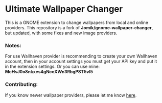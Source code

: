 # Ultimate Wallpaper Changer


This is a GNOME extension to change wallpapers from local and online providers.
This repository is a fork of **Jomik/gnome-wallpaper-changer**, but updated, with some fixes and new image providers.

### Notes:
For use Wallhaven provider is recommending to create your own Wallhaven account, then in your account settings you must get your API key and put it in the extension settings. Or you can use mine: **McHvJ0o8nkxes4gNccXWn3RbgPST5vl5** 

### Contributing:
If you know newer wallpaper providers, please let me know [here](https://github.com/eliasbobadilla/Ultimate-Wallpaper-Changer/issues).